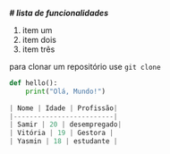 **_# lista de funcionalidades_**

1. item um
2. item dois
3. item três

para clonar um repositório use `git clone` 

```python
def hello():
    print("Olá, Mundo!")
 
| Nome | Idade | Profissão|
|-------------------------|
| Samir | 20 | desempregado|
| Vitória | 19 | Gestora |
| Yasmin | 18 | estudante |
